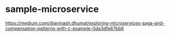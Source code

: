 # sample-microservice

https://medium.com/@avinash.dhumal/exploring-microservices-saga-and-compensation-patterns-with-c-example-0da3dfe87bb6
